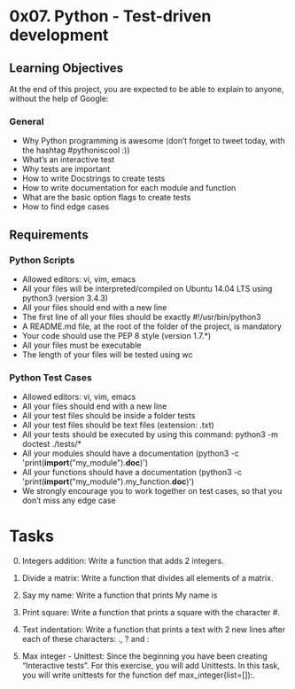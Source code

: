 # **0x07. Python - Test-driven development**

## **Learning Objectives**
At the end of this project, you are expected to be able to explain to anyone, without the help of Google:

### **General**
+ Why Python programming is awesome (don’t forget to tweet today, with the hashtag #pythoniscool :))
+ What’s an interactive test
+ Why tests are important
+ How to write Docstrings to create tests
+ How to write documentation for each module and function
+ What are the basic option flags to create tests
+ How to find edge cases

## **Requirements**

### **Python Scripts**
+ Allowed editors: vi, vim, emacs
+ All your files will be interpreted/compiled on Ubuntu 14.04 LTS using python3 (version 3.4.3)
+ All your files should end with a new line
+ The first line of all your files should be exactly #!/usr/bin/python3
+ A README.md file, at the root of the folder of the project, is mandatory
+ Your code should use the PEP 8 style (version 1.7.*)
+ All your files must be executable
+ The length of your files will be tested using wc

### **Python Test Cases**
+ Allowed editors: vi, vim, emacs
+ All your files should end with a new line
+ All your test files should be inside a folder tests
+ All your test files should be text files (extension: .txt)
+ All your tests should be executed by using this command: python3 -m doctest ./tests/*
+ All your modules should have a documentation (python3 -c 'print(__import__("my_module").__doc__)')
+ All your functions should have a documentation (python3 -c 'print(__import__("my_module").my_function.__doc__)')
+ We strongly encourage you to work together on test cases, so that you don’t miss any edge case

# **Tasks**

0. Integers addition: Write a function that adds 2 integers.

1. Divide a matrix: Write a function that divides all elements of a matrix.

2. Say my name: Write a function that prints My name is <first name> <last name>

3. Print square: Write a function that prints a square with the character #.

4. Text indentation: Write a function that prints a text with 2 new lines after each of these characters: ., ? and :

5. Max integer - Unittest: Since the beginning you have been creating “Interactive tests”. For this exercise, you will add Unittests. In this task, you will write unittests for the function def max_integer(list=[]):.
